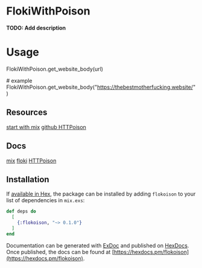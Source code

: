 # FlokiWithPoison

**TODO: Add description**

# Usage
FlokiWithPoison.get_website_body(url)

# example
FlokiWithPoison.get_website_body("https://thebestmotherfucking.website/")

## Resources
[start with mix](https://elixir-lang.org/getting-started/mix-otp/introduction-to-mix.html)
[github HTTPoison](https://github.com/edgurgel/httpoison)

## Docs
[mix](https://hexdocs.pm/mix/Mix.html)
[floki](https://hexdocs.pm/floki/Floki.html)
[HTTPoison](https://hexdocs.pm/httpoison/HTTPoison.html)

## Installation

If [available in Hex](https://hex.pm/docs/publish), the package can be installed
by adding `flokoison` to your list of dependencies in `mix.exs`:

```elixir
def deps do
  [
    {:flokoison, "~> 0.1.0"}
  ]
end
```

Documentation can be generated with [ExDoc](https://github.com/elixir-lang/ex_doc)
and published on [HexDocs](https://hexdocs.pm). Once published, the docs can
be found at [https://hexdocs.pm/flokoison](https://hexdocs.pm/flokoison).

